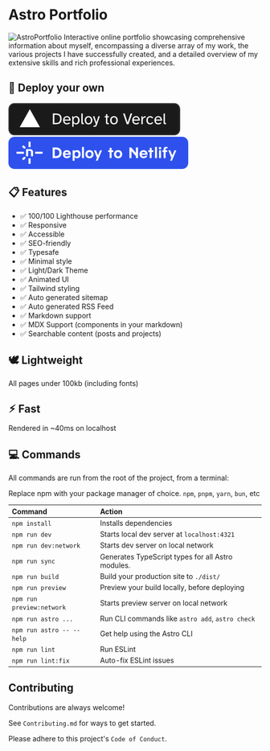# Astro Portfolio

![AstroPortfolio](./assets/Projects/2023/portfolio.png)
 Interactive online portfolio showcasing comprehensive information about myself, encompassing a diverse array of my work, the various projects I have successfully created, and a detailed overview of my extensive skills and rich professional experiences.

## 🚀 Deploy your own

[![Deploy with Vercel](_deploy_vercel.svg)](https://vercel.com/new/clone?repository-url=https://github.com/KurutoDenzeru/astro-portfolio)  [![Deploy with Netlify](_deploy_netlify.svg)](https://app.netlify.com/start/deploy?repository=https://github.com/KurutoDenzeru/astro-portfolio)

## 📋 Features

- ✅ 100/100 Lighthouse performance
- ✅ Responsive
- ✅ Accessible
- ✅ SEO-friendly
- ✅ Typesafe
- ✅ Minimal style
- ✅ Light/Dark Theme
- ✅ Animated UI
- ✅ Tailwind styling
- ✅ Auto generated sitemap
- ✅ Auto generated RSS Feed
- ✅ Markdown support
- ✅ MDX Support (components in your markdown)
- ✅ Searchable content (posts and projects)

## 🕊️ Lightweight

All pages under 100kb (including fonts)

## ⚡︎ Fast

Rendered in ~40ms on localhost

## 💻 Commands

All commands are run from the root of the project, from a terminal:

Replace npm with your package manager of choice. `npm`, `pnpm`, `yarn`, `bun`, etc

| Command                   | Action                                           |
| :------------------------ | :----------------------------------------------- |
| `npm install`             | Installs dependencies                            |
| `npm run dev`             | Starts local dev server at `localhost:4321`      |
| `npm run dev:network`     | Starts dev server on local network               |
| `npm run sync`            | Generates TypeScript types for all Astro modules.|
| `npm run build`           | Build your production site to `./dist/`          |
| `npm run preview`         | Preview your build locally, before deploying     |
| `npm run preview:network` | Starts preview server on local network           |
| `npm run astro ...`       | Run CLI commands like `astro add`, `astro check` |
| `npm run astro -- --help` | Get help using the Astro CLI                     |
| `npm run lint`            | Run ESLint                                       |
| `npm run lint:fix`        | Auto-fix ESLint issues                           |


## Contributing

Contributions are always welcome!

See `Contributing.md` for ways to get started.

Please adhere to this project's `Code of Conduct`.

